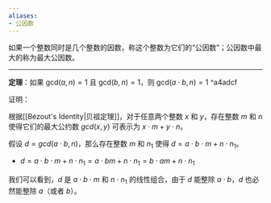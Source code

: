 ```yaml
---
aliases:
- 公因数
---
```


如果一个整数同时是几个整数的因数，称这个整数为它们的“公因数”；公因数中最大的称为最大公因数。

---

**定理**：如果 $\text{gcd}(a,n)=1$ 且 $\text{gcd}(b,n)=1$，则 $\text{gcd}(a \cdot b, n)=1$ ^a4adcf

证明：

根据[[Bézout's Identity|贝祖定理]]，对于任意两个整数 $x$ 和 $y$，存在整数 $m$ 和 $n$ 使得它们的最大公约数 $gcd(x, y)$ 可表示为 $x \cdot m + y \cdot n$。

假设 $d = gcd(a \cdot b, n)$，那么存在整数 $m$ 和 $n_1$ 使得 $d = a \cdot b \cdot m + n \cdot n_1$。

-  $d = a \cdot b \cdot m + n \cdot n_1 = a\cdot bm+ n \cdot n_{1} = b \cdot am + n \cdot n_{1}$

我们可以看到，$d$ 是 $a \cdot b \cdot m$ 和 $n \cdot n_1$ 的线性组合，由于 $d$ 能整除 $a \cdot b$，$d$ 也必然能整除 $a$（或者 $b$）。